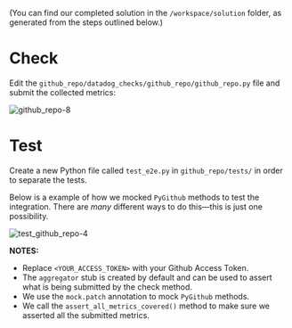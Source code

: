 (You can find our completed solution in the `/workspace/solution` folder, as generated from the steps outlined below.)

# Check 

Edit the `github_repo/datadog_checks/github_repo/github_repo.py` file and submit the collected metrics:

![github_repo-8](https://github.com/DataDog/LearningLabs/blob/master/integrations-advanced/assets/github_repo-8.png)

# Test

Create a new Python file called `test_e2e.py` in `github_repo/tests/` in order to separate the tests.

Below is a example of how we mocked `PyGithub` methods to test the integration. There are _many_ different ways to do this—this is just one possibility.

![test_github_repo-4](https://github.com/DataDog/LearningLabs/blob/master/integrations-advanced/assets/test_github_repo-4.png)

__NOTES:__
- Replace `<YOUR_ACCESS_TOKEN>` with your Github Access Token.
- The `aggregator` stub is created by default and can be used to assert what is being submitted by the check method.
- We use the `mock.patch` annotation to mock `PyGithub` methods.
- We call the `assert_all_metrics_covered()` method to make sure we asserted all the submitted metrics.
